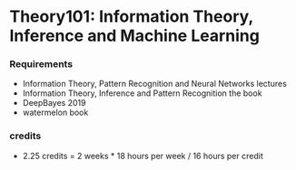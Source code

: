# Theory101: Information Theory, Inference and Machine Learning
### Requirements
* Information Theory, Pattern Recognition and Neural Networks lectures
* Information Theory, Inference and Pattern Recognition the book
* DeepBayes 2019
* watermelon book
### credits
* 2.25 credits = 2 weeks * 18 hours per week / 16 hours per credit
